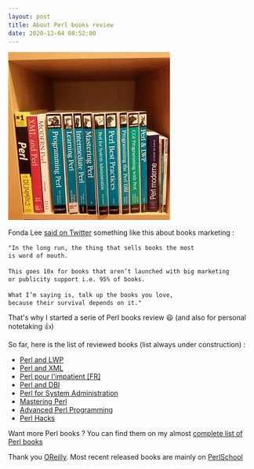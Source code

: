 ```yaml
---
layout: post
title: About Perl books review
date: 2020-12-04 08:52:00
---
```

![books](/assets/images/xapwycst9cl153u6oh0f.jpg)

Fonda Lee [said on Twitter](https://twitter.com/FondaJLee/status/1221647630368854019) something like this about books marketing : 

    "In the long run, the thing that sells books the most 
    is word of mouth. 

    This goes 10x for books that aren’t launched with big marketing 
    or publicity support i.e. 95% of books. 

    What I’m saying is, talk up the books you love, 
    because their survival depends on it."

That's why I started a serie of Perl books review :smiley:
(and also for personal notetaking :+1:)

So far, here is the list of reviewed books (list always under construction) :
- [Perl and LWP](https://dev.to/thibaultduponchelle/book-review-perl-and-lwp-emd)
- [Perl and XML](https://dev.to/thibaultduponchelle/book-review-xml-and-perl-2jj4)
- [Perl pour l'impatient [FR]](https://dev.to/thibaultduponchelle/book-review-perl-pour-l-impatient-4dfi)
- [Perl and DBI](https://dev.to/thibaultduponchelle/book-review-perl-and-dbi-fbf)
- [Perl for System Administration](https://dev.to/thibaultduponchelle/book-review-perl-for-system-administration-53jn)
- [Mastering Perl](https://dev.to/thibaultduponchelle/book-review-mastering-perl-1bmo)
- [Advanced Perl Programming](https://dev.to/thibaultduponchelle/book-review-advanced-perl-programming-5ceo)
- [Perl Hacks](https://dev.to/thibaultduponchelle/book-review-perl-hacks-150f)

Want more Perl books ? You can find them on my almost [complete list of Perl books](https://github.com/thibaultduponchelle/perlres#books-books) 

Thank you [OReilly](https://www.oreilly.com/). Most recent released books are mainly on [PerlSchool](https://perlschool.com/)


 